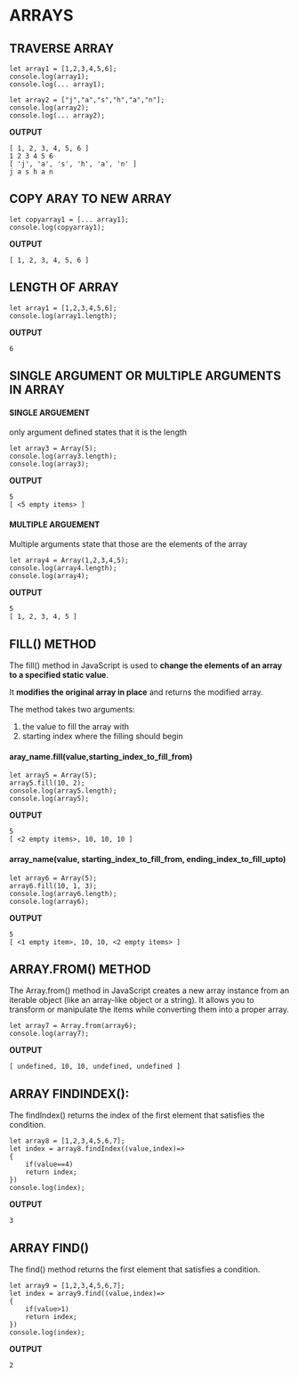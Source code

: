 # ARRAYS

## TRAVERSE ARRAY

```
let array1 = [1,2,3,4,5,6];
console.log(array1);
console.log(... array1);

let array2 = ["j","a","s","h","a","n"];
console.log(array2);
console.log(... array2);
```
  **OUTPUT**
```
[ 1, 2, 3, 4, 5, 6 ]
1 2 3 4 5 6
[ 'j', 'a', 's', 'h', 'a', 'n' ]
j a s h a n
```

## COPY ARAY TO NEW ARRAY

```
let copyarray1 = [... array1];
console.log(copyarray1);
```
**OUTPUT**
```
[ 1, 2, 3, 4, 5, 6 ]
```

## LENGTH OF ARRAY

```
let array1 = [1,2,3,4,5,6];
console.log(array1.length);
```
**OUTPUT**
```
6
```

## SINGLE ARGUMENT OR MULTIPLE ARGUMENTS IN ARRAY

#### SINGLE ARGUEMENT
only argument defined states that it is the length

```
let array3 = Array(5); 
console.log(array3.length);
console.log(array3);
```

**OUTPUT**
```
5
[ <5 empty items> ]
```

#### MULTIPLE ARGUEMENT
Multiple arguments state that those are the elements of the array

```
let array4 = Array(1,2,3,4,5);
console.log(array4.length);
console.log(array4);
```

**OUTPUT**

```
5
[ 1, 2, 3, 4, 5 ]  
```

## FILL() METHOD
The fill() method in JavaScript is used to **change the elements of an array to a specified static value**. 

It **modifies the original array in place** and returns the modified array. 

The method takes two arguments: 
1. the value to fill the array with
2. starting index where the filling should begin

#### aray_name.fill(value,starting_index_to_fill_from)

```
let array5 = Array(5);
array5.fill(10, 2);
console.log(array5.length);
console.log(array5);
```

**OUTPUT**

```
5
[ <2 empty items>, 10, 10, 10 ]
```

#### array_name(value, starting_index_to_fill_from, ending_index_to_fill_upto)

```
let array6 = Array(5);
array6.fill(10, 1, 3);
console.log(array6.length);
console.log(array6);
```

**OUTPUT**
```
5
[ <1 empty item>, 10, 10, <2 empty items> ]
```

## ARRAY.FROM() METHOD
The Array.from() method in JavaScript creates a new array instance from an iterable object (like an array-like object or a string). It allows you to transform or manipulate the items while converting them into a proper array.

```
let array7 = Array.from(array6);
console.log(array7);
```

**OUTPUT**

```
[ undefined, 10, 10, undefined, undefined ]
```

## ARRAY FINDINDEX():
The findIndex() returns the index of the first element that satisfies the condition.

```
let array8 = [1,2,3,4,5,6,7];
let index = array8.findIndex((value,index)=>
{
    if(value==4)
    return index;
})
console.log(index);
```

**OUTPUT**
```
3
```

## ARRAY FIND()
The find() method returns the first element that satisfies a condition.

```
let array9 = [1,2,3,4,5,6,7];
let index = array9.find((value,index)=>
{
    if(value>1)
    return index;
})
console.log(index);
```

**OUTPUT**
```
2
```


